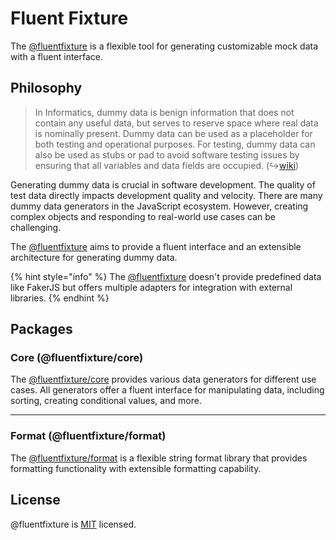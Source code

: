 # Fluent Fixture

The [@fluentfixture](https://github.com/fluentfixture) is a flexible tool for generating customizable mock data with a fluent interface.

## **Philosophy**

> In Informatics, dummy data is benign information that does not contain any useful data, but serves to reserve space where real data is nominally present. 
> Dummy data can be used as a placeholder for both testing and operational purposes. 
> For testing, dummy data can also be used as stubs or pad to avoid software testing issues by ensuring that all variables and data fields are occupied. (↪[wiki](https://en.wikipedia.org/wiki/Dummy\_data))

Generating dummy data is crucial in software development. The quality of test data directly impacts development quality and velocity.
There are many dummy data generators in the JavaScript ecosystem. However, creating complex objects and responding to real-world use cases can be challenging.

The [@fluentfixture](https://github.com/fluentfixture) aims to provide a fluent interface and an extensible architecture for generating dummy data.

{% hint style="info" %}
The [@fluentfixture](https://github.com/fluentfixture) doesn't provide predefined data like FakerJS but offers multiple adapters for integration with external libraries.
{% endhint %}

## Packages

### Core (@fluentfixture/core)

The [@fluentfixture/core](https://docs.fluentfixture.com/packages/fluentfixture-core) provides various data generators for different use cases.
All generators offer a fluent interface for manipulating data, including sorting, creating conditional values, and more.

***

### Format (@fluentfixture/format)

The [@fluentfixture/format](https://docs.fluentfixture.com/packages/fluentfixture-format) is a flexible string format library that provides formatting functionality with extensible formatting capability.

## License

@fluentfixture is [MIT](https://github.com/fluentfixture/fluentfixture/blob/main/LICENSE) licensed.
